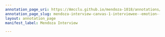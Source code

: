 ```yaml
---
annotation_page_uri: https://Amcclu.github.io/mendoza-1018/annotations/mendoza-interview-canvas-1-interviewee--emotion--suspicion---relating-firsthand-experiences.json
annotation_page_slug: mendoza-interview-canvas-1-interviewee--emotion--suspicion---relating-firsthand-experiences
layout: annotation_page
manifest_label: Mendoza Interview

---
```

